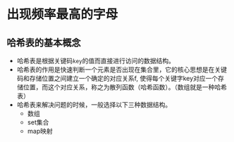 # 出现频率最高的字母

## 哈希表的基本概念
* 哈希表是根据关键码`key`的值而直接进行访问的数据结构。
* 哈希表的作用是快速判断一个元素是否出现在集合里，它的核心思想是在关键码和存储位置之间建立一个确定的对应关系f, 使得每个关键字key对应一个存储位置，而这个对应关系，称之为散列函数（哈希函数）。（数组就是一种哈希表）
* 哈希表来解决问题的时候，一般选择以下三种数据结构。
  - 数组
  - set集合
  - map映射

